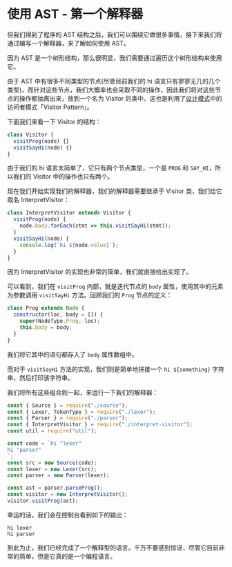 # 使用 AST - 第一个解释器

但我们得到了程序的 AST 结构之后，我们可以围绕它做很多事情，接下来我们将通过编写一个解释器，来了解如何使用 AST。

因为 AST 是一个树形结构，那么很明显，我们需要通过遍历这个树形结构来使用它。

由于 AST 中有很多不同类型的节点(尽管目前我们的 hi 语言只有寥寥无几的几个类型)，而针对这些节点，我们大概率也会采取不同的操作，因此我们将对这些节点的操作都抽离出来，放到一个名为 Visitor 的类中。这也是利用了[设计模式](https://zh.wikipedia.org/wiki/%E8%AE%BE%E8%AE%A1%E6%A8%A1%E5%BC%8F_(%E8%AE%A1%E7%AE%97%E6%9C%BA))中的访问者模式「Visitor Pattern」。

下面我们来看一下 Visitor 的结构：

```js
class Visitor {
  visitProg(node) {}
  visitSayHi(node) {}
}
```

由于我们的 hi 语言太简单了，它只有两个节点类型，一个是 `PROG` 和 `SAY_HI`，所以我们的 Visitor 中的操作也只有两个。

现在我们开始实现我们的解释器，我们的解释器需要继承于 Visitor 类，我们给它取名 InterpretVisitor：

```js
class InterpretVisitor extends Visitor {
  visitProg(node) {
    node.body.forEach(stmt => this.visitSayHi(stmt));
  }
  visitSayHi(node) {
    console.log(`hi ${node.value}`);
  }
}
```

因为 InterpretVisitor 的实现也非常的简单，我们就直接给出实现了。

可以看到，我们在 `visitProg` 内部，就是迭代节点的 `body` 属性，使用其中的元素为参数调用 `visitSayHi` 方法。回顾我们的 `Prog` 节点的定义：

```js
class Prog extends Node {
  constructor(loc, body = []) {
    super(NodeType.Prog, loc);
    this.body = body;
  }
}
```

我们将它其中的语句都存入了 `body` 属性数组中。

而对于 `visitSayHi` 方法的实现，我们则是简单地拼接一个 `hi ${something}` 字符串，然后打印该字符串。

我们将所有这些组合到一起，来运行一下我们的解释器：

```js
const { Source } = require("./source");
const { Lexer, TokenType } = require("./lexer");
const { Parser } = require("./parser");
const { InterpretVisitor } = require("./interpret-visitor");
const util = require("util");

const code = `hi "lexer"
hi "parser"
`;
const src = new Source(code);
const lexer = new Lexer(src);
const parser = new Parser(lexer);

const ast = parser.parseProg();
const visitor = new InterpretVisitor();
visitor.visitProg(ast);
```

幸运的话，我们会在控制台看到如下的输出：

```
hi lexer
hi parser
```

到此为止，我们已经完成了一个解释型的语言。千万不要感到惊讶，尽管它目前非常的简单，但是它真的是一个编程语言。